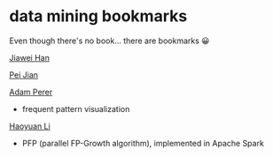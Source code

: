 # data mining bookmarks

Even though there's no book... there are bookmarks 😀

<a href="http://web.engr.illinois.edu/~hanj/">Jiawei Han<a>

<a href="http://www.cs.sfu.ca/~jpei/">Pei Jian<a>

<a href="http://perer.org/">Adam Perer</a>
- frequent pattern visualization

<a href="http://www.cs.berkeley.edu/~haoyuan/">Haoyuan Li<a>
- PFP (parallel FP-Growth algorithm), implemented in Apache Spark
